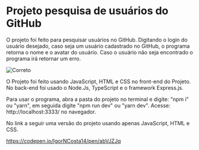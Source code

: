 # Projeto pesquisa de usuários do GitHub

O projeto foi feito para pesquisar usuários no GitHub. Digitando o login do usuário desejado, caso seja um usuário cadastrado no GitHub, o programa retorna o nome e o avatar do usuário. Caso o usuário não seja encontrado o programa irá retornar um erro.

![Correto](https://user-images.githubusercontent.com/69372874/152893213-71f6a7d9-573c-4257-9b5d-cd7e9f5628d2.png)

O Projeto foi feito usando JavaScript, HTML e CSS no front-end do Projeto. No back-end foi usado o Node.Js, TypeScript e o framework Express.js.

Para usar o programa, abra a pasta do projeto no terminal e digite: "npm i" ou "yarn", em seguida digite "npm run dev" ou "yarn dev". Acesse: http://localhost:3333/ no navegador.

No link a seguir uma versão do projeto usando apenas JavaScript, HTML e CSS.

https://codepen.io/IgorNCosta14/pen/abVJZJq
